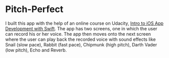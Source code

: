 # Pitch-Perfect
I built this app with the help of an online course on Udacity, [Intro to iOS App Development with Swift](https://www.udacity.com/course/intro-to-ios-app-development-with-swift--ud585).
The app has two screens, one in which the user can record his or her voice. The app then moves onto the next screen where the user
can play back the recorded voice with sound effects like Snail (slow pace), Rabbit (fast pace), Chipmunk (high pitch), Darth Vader (low pitch), 
Echo and Reverb.
